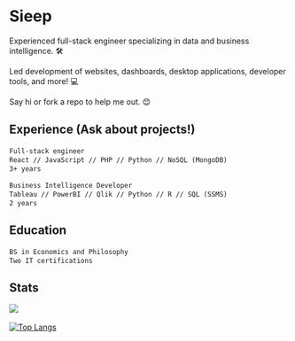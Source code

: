 # Sieep

Experienced full-stack engineer specializing in data and business intelligence. 🛠

Led development of websites, dashboards, desktop applications, developer tools, and more! 💻

Say hi or fork a repo to help me out. 😊

## Experience (Ask about projects!)

```
Full-stack engineer
React // JavaScript // PHP // Python // NoSQL (MongoDB)
3+ years
```
```
Business Intelligence Developer
Tableau // PowerBI // Qlik // Python // R // SQL (SSMS)
2 years
```
## Education
```
BS in Economics and Philosophy
Two IT certifications
```

## Stats
![](https://komarev.com/ghpvc/?username=alteryx-motives&color=grey&style=for-the-badge)

[![Top Langs](https://github-readme-stats.vercel.app/api/top-langs/?username=sieep-coding&layout=compact&theme=gruvbox)](https://github.com/anuraghazra/github-readme-stats)
<!--
# Check my 🍚!
![](https://github.com/Alteryx-Motives/Alteryx-Motives/blob/main/output-rice-exp-1200.gif)
